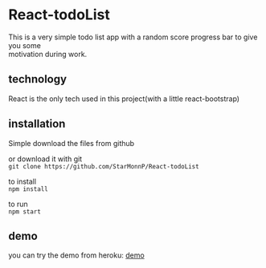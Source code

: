 # React-todoList
This is a very simple todo list app with a random score progress bar to give you some  
motivation during work.

## technology
React is the only tech used in this project(with a little react-bootstrap)

## installation 
Simple download the files from github

or download it with git  
`git clone https://github.com/StarMonnP/React-todoList`

to install  
`npm install`

to run  
`npm start`

## demo
you can try the demo from heroku: [demo](https://my-todo-012467.herokuapp.com/)



